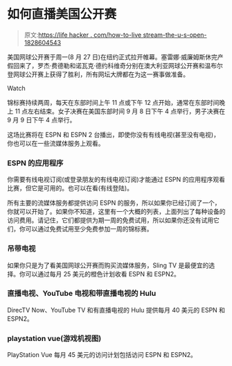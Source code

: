 # 如何直播美国公开赛

> 原文:[https://life hacker . com/how-to-live stream-the-u-s-open-1828604543](https://lifehacker.com/how-to-livestream-the-u-s-open-1828604543)

美国网球公开赛于周一(8 月 27 日)在纽约正式拉开帷幕。塞雷娜·威廉姆斯休完产假回来了，罗杰·费德勒和诺瓦克·德约科维奇分别在澳大利亚网球公开赛和温布尔登网球公开赛上获得了胜利，所有网坛大牌都在为这一赛事做准备。

Watch

锦标赛持续两周，每天在东部时间上午 11 点或下午 12 点开始，通常在东部时间晚上 11 点左右结束。女子决赛在美国东部时间 9 月 8 日下午 4 点举行，男子决赛在 9 月 9 日下午 4 点举行。

这场比赛将在 ESPN 和 ESPN 2 台播出，即使你没有有线电视(甚至没有电视)，你也可以在一些流媒体服务上观看。

### ESPN 的应用程序

你需要有线电视订阅(或登录朋友的有线电视订阅)才能通过 ESPN 的应用程序观看比赛，但它是可用的。也可以在看(有线登陆)。

所有主要的流媒体服务都提供访问 ESPN 的服务，所以如果你已经订阅了一个，你就可以开始了。如果你不知道，这里有一个大概的列表，上面列出了每种设备的访问费用。请记住，它们都提供为期一周的免费试用，所以如果你还没有试用它们，你可以通过免费试用至少免费参加一周的锦标赛。

### 吊带电视

如果你只是为了看美国网球公开赛而购买流媒体服务，Sling TV 是最便宜的选择。你可以通过每月 25 美元的橙色计划收看 ESPN 和 ESPN2。

### 直播电视、YouTube 电视和带直播电视的 Hulu

DirecTV Now、YouTube TV 和有直播电视的 Hulu 提供每月 40 美元的 ESPN 和 ESPN2。

### playstation vue(游戏机视图)

PlayStation Vue 每月 45 美元的访问计划包括访问 ESPN 和 ESPN2。